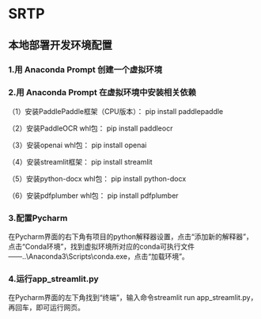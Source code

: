 # SRTP
## 本地部署开发环境配置
### 1.用 Anaconda Prompt 创建一个虚拟环境
### 2.用 Anaconda Prompt 在虚拟环境中安装相关依赖
（1）安装PaddlePaddle框架（CPU版本）： pip install paddlepaddle

（2）安装PaddleOCR whl包： pip install paddleocr

（3）安装openai whl包： pip install openai

（4）安装streamlit框架： pip install streamlit

（5）安装python-docx whl包： pip install python-docx

（6）安装pdfplumber whl包： pip install pdfplumber
### 3.配置Pycharm
在Pycharm界面的右下角有项目的python解释器设置，点击“添加新的解释器”，点击“Conda环境”，找到虚拟环境所对应的conda可执行文件——..\Anaconda3\Scripts\conda.exe，点击“加载环境”。
### 4.运行app_streamlit.py
在Pycharm界面的左下角找到“终端”，输入命令streamlit run app_streamlit.py，再回车，即可运行网页。